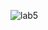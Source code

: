 ![lab5](https://user-images.githubusercontent.com/114904353/213566594-74c29d5e-1937-45c3-b799-b9763d8fdb67.png)
